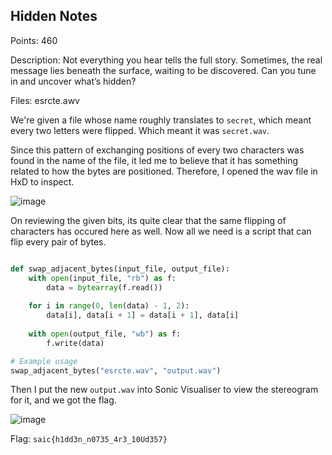 ## Hidden Notes

Points: 460

Description: Not everything you hear tells the full story. Sometimes, the real message lies beneath the surface, waiting to be discovered. Can you tune in and uncover what’s hidden?

Files: esrcte.awv

We're given a file whose name roughly translates to `secret`, which meant every two letters were flipped. Which meant it was `secret.wav`.

Since this pattern of exchanging positions of every two characters was found in the name of the file, it led me to believe that it has something related to how the bytes are positioned. Therefore, I opened the wav file in HxD to inspect.

![image](https://github.com/user-attachments/assets/91215984-e820-4d13-b2c4-dcd322357148)

On reviewing the given bits, its quite clear that the same flipping of characters has occured here as well. Now all we need is a script that can flip every pair of bytes.

```python

def swap_adjacent_bytes(input_file, output_file):
    with open(input_file, "rb") as f:
        data = bytearray(f.read())
    
    for i in range(0, len(data) - 1, 2):
        data[i], data[i + 1] = data[i + 1], data[i]
    
    with open(output_file, "wb") as f:
        f.write(data)

# Example usage
swap_adjacent_bytes("esrcte.wav", "output.wav")


```

Then I put the new `output.wav` into Sonic Visualiser to view the stereogram for it, and we got the flag. 

![image](https://github.com/user-attachments/assets/ac2a8dd8-b654-489b-a3b4-7fb0aef549ed)


Flag: `saic{h1dd3n_n0735_4r3_10Ud357}`
